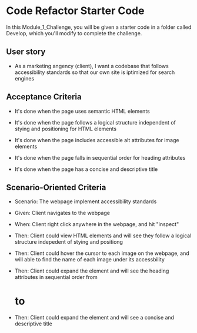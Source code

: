 # Code Refactor Starter Code
In this Module_1_Challenge, you will be given a starter code in a folder called Develop, which you'll modify to complete the challenge. 

## User story

* As a marketing angency (client), I want a codebase that follows accessibility standards so that our own site is iptimized for search engines 

## Acceptance Criteria

* It's done when the page uses semantic HTML elements

* It's done when the page follows a logical structure independent of stying and positioning for HTML elements

* It's done when the page includes accessible alt attributes for image elements

* It's done when the page falls in sequential order for heading attributes

* It's done when the page has a concise and descriptive title 


## Scenario-Oriented Criteria 

* Scenario: The webpage implement accessibility standards 

* Given: Client navigates to the webpage 

* When: Client right click anywhere in the webpage, and hit "inspect" 

* Then: Client could view HTML elements and will see they follow a logical structure indepedent of stying and positiong 

* Then: Client could hover the cursor to each image on the webpage, and will able to find the name of each image under its accessbility 

* Then: Client could expand the <body> element and will see the heading attributes in sequential order from <h1> to <h4>

* Then: Client could expand the <head> element and will see a concise and descriptive title 

